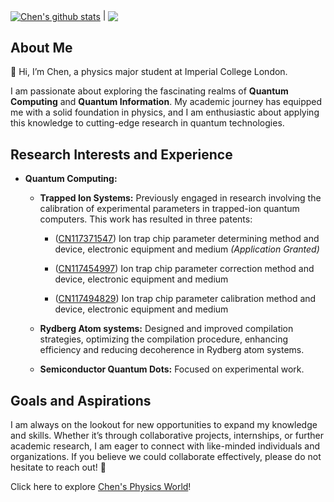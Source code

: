 <a href="https://github.com/chenx820"><img align="center" src="https://github-readme-stats.vercel.app/api?username=chenx820&show_icons=true&include_all_commits=true&theme=buefy&hide_border=true" alt="Chen's github stats" /></a> | <a href="https://github.com/chenx820"><img align="center" src="https://github-readme-stats.vercel.app/api/top-langs/?username=chenx820&layout=compact&theme=buefy&hide_border=true" /></a> 


## About Me 
👋 Hi, I’m Chen, a physics major student at Imperial College London. 


I am passionate about exploring the fascinating realms of **Quantum Computing** and **Quantum Information**. My academic journey has equipped me with a solid foundation in physics, and I am enthusiastic about applying this knowledge to cutting-edge research in quantum technologies.


## Research Interests and Experience 
- **Quantum Computing:** 
  - **Trapped Ion Systems:**  Previously engaged in research involving the calibration of experimental parameters in trapped-ion quantum computers. This work has resulted in three patents:

      - ([CN117371547](https://patents.google.com/patent/CN117371547/en)) Ion trap chip parameter determining method and device, electronic equipment and medium _(Application Granted)_

      - ([CN117454997](https://patents.google.com/patent/CN117454997/en)) Ion trap chip parameter correction method and device, electronic equipment and medium

      - ([CN117494829](https://patents.google.com/patent/CN117494829/en)) Ion trap chip parameter calibration method and device, electronic equipment and medium

  - **Rydberg Atom systems:** Designed and improved compilation strategies, optimizing the compilation procedure, enhancing efficiency and reducing decoherence in Rydberg atom systems.

  - **Semiconductor Quantum Dots:** Focused on experimental work. 




## Goals and Aspirations 
I am always on the lookout for new opportunities to expand my knowledge and skills. Whether it’s through collaborative projects, internships, or further academic research, I am eager to connect with like-minded individuals and organizations. If you believe we could collaborate effectively, please do not hesitate to reach out! 📧


Click here to explore [Chen's Physics World](https://chenx820.github.io/)!     



